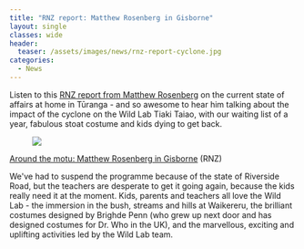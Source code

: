 ```yaml
---
title: "RNZ report: Matthew Rosenberg in Gisborne"
layout: single
classes: wide
header:
  teaser: /assets/images/news/rnz-report-cyclone.jpg
categories:
  - News
---
```


Listen to this [RNZ report from Matthew Rosenberg](https://www.rnz.co.nz/national/programmes/ninetonoon/audio/2018880739/around-the-motu-matthew-rosenberg-in-gisborne) on the current state of affairs at home in Tūranga - and so awesome to hear him talking about the impact of the cyclone on the Wild Lab Tiaki Taiao, with our waiting list of a year, fabulous stoat costume and kids dying to get back.

<figure>
    <a href="https://www.rnz.co.nz/national/programmes/ninetonoon/audio/2018880739/around-the-motu-matthew-rosenberg-in-gisborne"><img src="/assets/images/news/rnz-report-cyclone.jpg"></a>
</figure>

[Around the motu: Matthew Rosenberg in Gisborne](https://www.rnz.co.nz/national/programmes/ninetonoon/audio/2018880739/around-the-motu-matthew-rosenberg-in-gisborne) (RNZ)

We've had to suspend the programme because of the state of Riverside Road, but the teachers are desperate to get it going again, because the kids really need it at the moment.  Kids, parents and teachers all love the Wild Lab - the immersion in the bush, streams and hills at Waikereru, the brilliant costumes designed by Brighde Penn (who grew up next door and has designed costumes for Dr. Who in the UK), and the marvellous, exciting and uplifting activities led by the Wild Lab team.